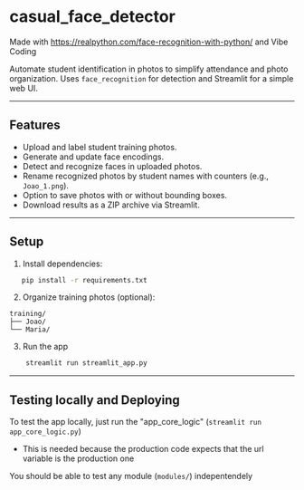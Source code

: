 # casual_face_detector

Made with https://realpython.com/face-recognition-with-python/ and Vibe Coding

Automate student identification in photos to simplify attendance and photo organization. Uses `face_recognition` for detection and Streamlit for a simple web UI.

---

## Features

- Upload and label student training photos.
- Generate and update face encodings.
- Detect and recognize faces in uploaded photos.
- Rename recognized photos by student names with counters (e.g., `Joao_1.png`).
- Option to save photos with or without bounding boxes.
- Download results as a ZIP archive via Streamlit.

---

## Setup

1. Install dependencies:

```bash
   pip install -r requirements.txt
  ```

   
2. Organize training photos (optional):

```
training/
├── Joao/
└── Maria/
```

3. Run the app
```bash
    streamlit run streamlit_app.py
  ```

---

## Testing locally and Deploying

To test the app locally, just run the "app_core_logic" (`streamlit run app_core_logic.py`)

- This is needed because the production code expects that the url variable is the production one

You should be able to test any module (`modules/`) indepentendely